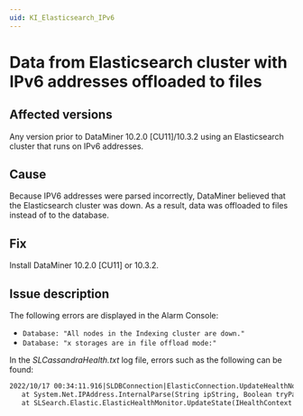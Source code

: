 ```yaml
---
uid: KI_Elasticsearch_IPv6
---
```


# Data from Elasticsearch cluster with IPv6 addresses offloaded to files

## Affected versions

Any version prior to DataMiner 10.2.0 [CU11]/10.3.2 using an Elasticsearch cluster that runs on IPv6 addresses.

## Cause

Because IPV6 addresses were parsed incorrectly, DataMiner believed that the Elasticsearch cluster was down. As a result, data was offloaded to files instead of to the database.

## Fix

Install DataMiner 10.2.0 [CU11] or 10.3.2. <!-- RN 34744 -->

## Issue description

The following errors are displayed in the Alarm Console:

- `Database: "All nodes in the Indexing cluster are down."`
- `Database: "x storages are in file offload mode:"`

In the *SLCassandraHealth.txt* log file, errors such as the following can be found:

```txt
2022/10/17 00:34:11.916|SLDBConnection|ElasticConnection.UpdateHealthNodes()|INF|0|211|System.FormatException: An invalid IP address was specified.
   at System.Net.IPAddress.InternalParse(String ipString, Boolean tryParse)
   at SLSearch.Elastic.ElasticHealthMonitor.UpdateState(IHealthContext context)
```
